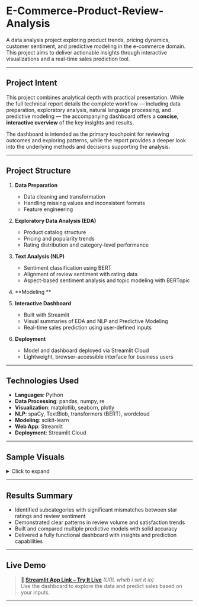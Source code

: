 # E-Commerce-Product-Review-Analysis

A data analysis project exploring product trends, pricing dynamics, customer sentiment, and predictive modeling in the e-commerce domain. This project aims to deliver actionable insights through interactive visualizations and a real-time sales prediction tool.

---

## Project Intent

This project combines analytical depth with practical presentation. While the full technical report details the complete workflow — including data preparation, exploratory analysis, natural language processing, and predictive modeling — the accompanying dashboard offers a **concise, interactive overview** of the key insights and results.

The dashboard is intended as the primary touchpoint for reviewing outcomes and exploring patterns, while the report provides a deeper look into the underlying methods and decisions supporting the analysis.

---

## Project Structure

1. **Data Preparation**  
   - Data cleaning and transformation  
   - Handling missing values and inconsistent formats  
   - Feature engineering

2. **Exploratory Data Analysis (EDA)**  
   - Product catalog structure  
   - Pricing and popularity trends  
   - Rating distribution and category-level performance

3. **Text Analysis (NLP)**  
   - Sentiment classification using BERT
   - Alignment of review sentiment with rating data
   - Aspect-based sentiment analysis and topic modeling with BERTopic

4. **Modeling **  

5. **Interactive Dashboard**  
   - Built with Streamlit  
   - Visual summaries of EDA and NLP and Predictive Modeling
   - Real-time sales prediction using user-defined inputs

6. **Deployment**  
   - Model and dashboard deployed via Streamlit Cloud  
   - Lightweight, browser-accessible interface for business users

---

## Technologies Used

- **Languages**: Python  
- **Data Processing**: pandas, numpy, re  
- **Visualization**: matplotlib, seaborn, plotly  
- **NLP**: spaCy, TextBlob, transformers (BERT), wordcloud  
- **Modeling**: scikit-learn  
- **Web App**: Streamlit  
- **Deployment**: Streamlit Cloud

---

## Sample Visuals

<details>
<summary>Click to expand</summary>

- Price vs Rating distribution by subcategory  
- Sentiment mismatch heatmaps by product category  
- Wordclouds for positive and negative review themes  
- Model performance bar charts  
- Interactive filters in dashboard

</details>

---

## Results Summary

- Identified subcategories with significant mismatches between star ratings and review sentiment  
- Demonstrated clear patterns in review volume and satisfaction trends  
- Built and compared multiple predictive models with solid accuracy  
- Delivered a fully functional dashboard with insights and prediction capabilities

---

## Live Demo

> **🔗 [Streamlit App Link – Try It Live](#)** *(URL wheb i set it io)*  
> Use the dashboard to explore the data and predict sales based on your inputs.

---



